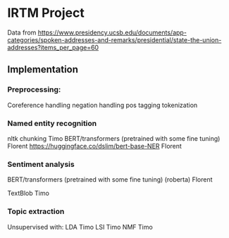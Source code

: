 # IRTM Project
Data from
https://www.presidency.ucsb.edu/documents/app-categories/spoken-addresses-and-remarks/presidential/state-the-union-addresses?items_per_page=60

## Implementation

### Preprocessing: 
Coreference handling
negation handling
pos tagging
tokenization 

### Named entity recognition
nltk chunking Timo
BERT/transformers (pretrained with some fine tuning) Florent
https://huggingface.co/dslim/bert-base-NER Florent

### Sentiment analysis
BERT/transformers (pretrained with some fine tuning) (roberta) Florent

TextBlob Timo
### Topic extraction
Unsupervised with:
LDA Timo
LSI Timo
NMF Timo
